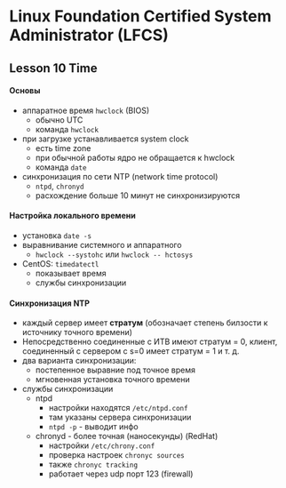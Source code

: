 # Linux Foundation Certified System Administrator (LFCS)

## Lesson 10 Time

#### Основы

* аппаратное время `hwclock` (BIOS)
    - обычно UTC
    - команда `hwclock`
* при загрузке устанавливается system clock
    - есть time zone
    - при обычной работы ядро не обращается к hwclock
    - команда `date`
* синхронизация по сети NTP (network time protocol)
    - `ntpd`, `chronyd`
    - расхождение больше 10 минут не синхронизируются

#### Настройка локального времени

* установка `date -s`
* выравнивание системного и аппаратного
    - `hwclock --systohc` или `hwclock -- hctosys`
* CentOS: `timedatectl`
    - показывает время
    - службы синхронизации
#### Синхронизация NTP

* каждый сервер имеет **стратум** (обозначает степень билзости к источнику точного времени)
* Непосредственно соединенные с ИТВ имеют стратум = 0, клиент, соединенный с сервером с s=0 имеет стратум = 1 и т. д.
* два варианта синхронизации:
    - постепенное выравние под точное время
    - мгновенная установка точного времени
* службы синхронизации
    - ntpd 
        + настройки находятся `/etc/ntpd.conf`
        + там указаны сервера синхронизации
        + `ntpd -p` - выводит инфо
    - chronyd - более точная (наносекунды) (RedHat)
        + настройки `/etc/chrony.conf`
        + проверка настроек `chronyc sources`
        + также `chronyc tracking`
        + работает через udp порт 123 (firewall)
